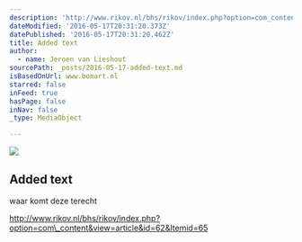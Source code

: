 ```yaml
---
description: 'http://www.rikov.nl/bhs/rikov/index.php?option=com_content&view=article&id=62&Itemid=65'
dateModified: '2016-05-17T20:31:20.373Z'
datePublished: '2016-05-17T20:31:20.462Z'
title: Added text
author:
  - name: Jeroen van Lieshout
sourcePath: _posts/2016-05-17-added-text.md
isBasedOnUrl: www.bomart.nl
starred: false
inFeed: true
hasPage: false
inNav: false
_type: MediaObject

---
```

<article style=""><img src="https://the-grid-user-content.s3-us-west-2.amazonaws.com/9682b3ef-1f30-4b56-bd83-2b3951d1fd92.jpg" /><h1>Added text</h1><p>waar komt deze terecht</p></article>

http://www.rikov.nl/bhs/rikov/index.php?option=com\_content&view=article&id=62&Itemid=65